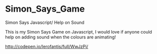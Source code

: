 # Simon_Says_Game
Simon Says Javascript/ Help on Sound

This is my Simon Says Game on Javascript, I would love if anyone could help on adding sound when the colours are animating!

http://codepen.io/Ierofantis/full/WwJzPj/
